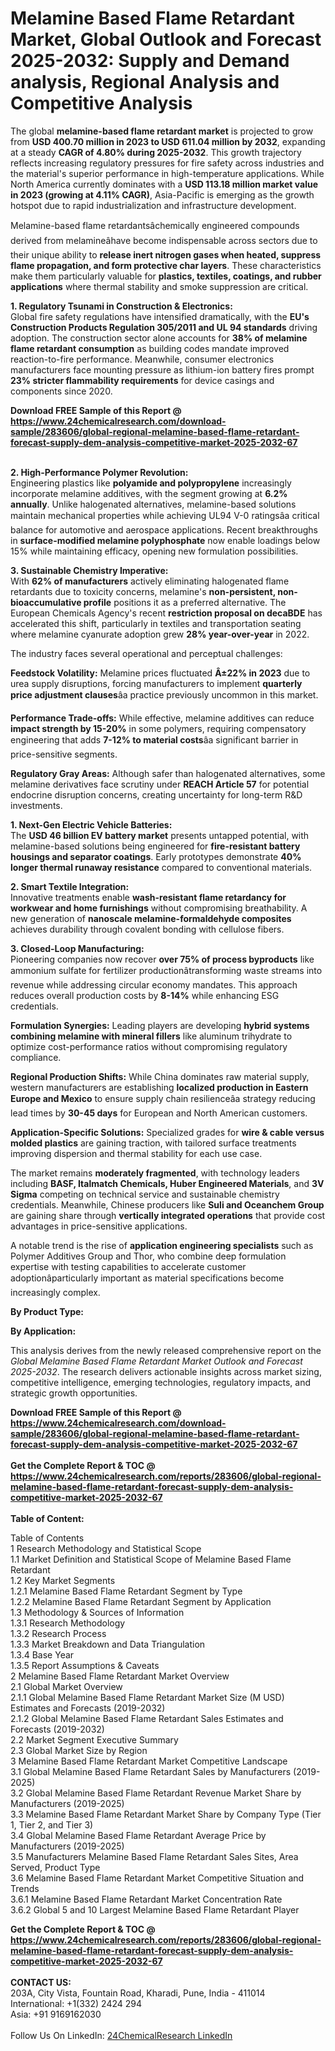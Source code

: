 <h1>Melamine Based Flame Retardant Market, Global Outlook and Forecast 2025-2032: Supply and Demand analysis, Regional Analysis and Competitive Analysis</h1><p>The global <strong>melamine-based flame retardant market</strong> is projected to grow from <strong>USD 400.70 million in 2023 to USD 611.04 million by 2032</strong>, expanding at a steady <strong>CAGR of 4.80% during 2025-2032</strong>. This growth trajectory reflects increasing regulatory pressures for fire safety across industries and the material's superior performance in high-temperature applications. While North America currently dominates with a <strong>USD 113.18 million market value in 2023 (growing at 4.11% CAGR)</strong>, Asia-Pacific is emerging as the growth hotspot due to rapid industrialization and infrastructure development.</p><p>Melamine-based flame retardantsâchemically engineered compounds derived from melamineâhave become indispensable across sectors due to their unique ability to <strong>release inert nitrogen gases when heated, suppress flame propagation, and form protective char layers</strong>. These characteristics make them particularly valuable for <strong>plastics, textiles, coatings, and rubber applications</strong> where thermal stability and smoke suppression are critical.</p><p><strong>1. Regulatory Tsunami in Construction &amp; Electronics:</strong><br>
Global fire safety regulations have intensified dramatically, with the <strong>EU's Construction Products Regulation 305/2011 and UL 94 standards</strong> driving adoption. The construction sector alone accounts for <strong>38% of melamine flame retardant consumption</strong> as building codes mandate improved reaction-to-fire performance. Meanwhile, consumer electronics manufacturers face mounting pressure as lithium-ion battery fires prompt <strong>23% stricter flammability requirements</strong> for device casings and components since 2020.</p><div><b>Download FREE Sample of this Report @ 
            <a href="https://www.24chemicalresearch.com/download-sample/283606/global-regional-melamine-based-flame-retardant-forecast-supply-dem-analysis-competitive-market-2025-2032-67">
            https://www.24chemicalresearch.com/download-sample/283606/global-regional-melamine-based-flame-retardant-forecast-supply-dem-analysis-competitive-market-2025-2032-67</a></b></div><br><p><strong>2. High-Performance Polymer Revolution:</strong><br>
Engineering plastics like <strong>polyamide and polypropylene</strong> increasingly incorporate melamine additives, with the segment growing at <strong>6.2% annually</strong>. Unlike halogenated alternatives, melamine-based solutions maintain mechanical properties while achieving UL94 V-0 ratingsâa critical balance for automotive and aerospace applications. Recent breakthroughs in <strong>surface-modified melamine polyphosphate</strong> now enable loadings below 15% while maintaining efficacy, opening new formulation possibilities.</p><p><strong>3. Sustainable Chemistry Imperative:</strong><br>
With <strong>62% of manufacturers</strong> actively eliminating halogenated flame retardants due to toxicity concerns, melamine's <strong>non-persistent, non-bioaccumulative profile</strong> positions it as a preferred alternative. The European Chemicals Agency's recent <strong>restriction proposal on decaBDE</strong> has accelerated this shift, particularly in textiles and transportation seating where melamine cyanurate adoption grew <strong>28% year-over-year</strong> in 2022.</p><p>The industry faces several operational and perceptual challenges:</p><p><strong>Feedstock Volatility:</strong> Melamine prices fluctuated <strong>Â±22% in 2023</strong> due to urea supply disruptions, forcing manufacturers to implement <strong>quarterly price adjustment clauses</strong>âa practice previously uncommon in this market.</p><p><strong>Performance Trade-offs:</strong> While effective, melamine additives can reduce <strong>impact strength by 15-20%</strong> in some polymers, requiring compensatory engineering that adds <strong>7-12% to material costs</strong>âa significant barrier in price-sensitive segments.</p><p><strong>Regulatory Gray Areas:</strong> Although safer than halogenated alternatives, some melamine derivatives face scrutiny under <strong>REACH Article 57</strong> for potential endocrine disruption concerns, creating uncertainty for long-term R&amp;D investments.</p><p><strong>1. Next-Gen Electric Vehicle Batteries:</strong><br>
The <strong>USD 46 billion EV battery market</strong> presents untapped potential, with melamine-based solutions being engineered for <strong>fire-resistant battery housings and separator coatings</strong>. Early prototypes demonstrate <strong>40% longer thermal runaway resistance</strong> compared to conventional materials.</p><p><strong>2. Smart Textile Integration:</strong><br>
Innovative treatments enable <strong>wash-resistant flame retardancy for workwear and home furnishings</strong> without compromising breathability. A new generation of <strong>nanoscale melamine-formaldehyde composites</strong> achieves durability through covalent bonding with cellulose fibers.</p><p><strong>3. Closed-Loop Manufacturing:</strong><br>
Pioneering companies now recover <strong>over 75% of process byproducts</strong> like ammonium sulfate for fertilizer productionâtransforming waste streams into revenue while addressing circular economy mandates. This approach reduces overall production costs by <strong>8-14%</strong> while enhancing ESG credentials.</p><p><strong>Formulation Synergies:</strong> Leading players are developing <strong>hybrid systems combining melamine with mineral fillers</strong> like aluminum trihydrate to optimize cost-performance ratios without compromising regulatory compliance.</p><p><strong>Regional Production Shifts:</strong> While China dominates raw material supply, western manufacturers are establishing <strong>localized production in Eastern Europe and Mexico</strong> to ensure supply chain resilienceâa strategy reducing lead times by <strong>30-45 days</strong> for European and North American customers.</p><p><strong>Application-Specific Solutions:</strong> Specialized grades for <strong>wire &amp; cable versus molded plastics</strong> are gaining traction, with tailored surface treatments improving dispersion and thermal stability for each use case.</p><p>The market remains <strong>moderately fragmented</strong>, with technology leaders including <strong>BASF, Italmatch Chemicals, Huber Engineered Materials</strong>, and <strong>3V Sigma</strong> competing on technical service and sustainable chemistry credentials. Meanwhile, Chinese producers like <strong>Suli and Oceanchem Group</strong> are gaining share through <strong>vertically integrated operations</strong> that provide cost advantages in price-sensitive applications.</p><p>A notable trend is the rise of <strong>application engineering specialists</strong> such as Polymer Additives Group and Thor, who combine deep formulation expertise with testing capabilities to accelerate customer adoptionâparticularly important as material specifications become increasingly complex.</p><p><strong>By Product Type:</strong></p><p><strong>By Application:</strong></p><p>This analysis derives from the newly released comprehensive report on the <em>Global Melamine Based Flame Retardant Market Outlook and Forecast 2025-2032</em>. The research delivers actionable insights across market sizing, competitive intelligence, emerging technologies, regulatory impacts, and strategic growth opportunities.</p><div><b>Download FREE Sample of this Report @ 
            <a href="https://www.24chemicalresearch.com/download-sample/283606/global-regional-melamine-based-flame-retardant-forecast-supply-dem-analysis-competitive-market-2025-2032-67">
            https://www.24chemicalresearch.com/download-sample/283606/global-regional-melamine-based-flame-retardant-forecast-supply-dem-analysis-competitive-market-2025-2032-67</a></b></div><br><div><b>Get the Complete Report & TOC @ 
            <a href="https://www.24chemicalresearch.com/reports/283606/global-regional-melamine-based-flame-retardant-forecast-supply-dem-analysis-competitive-market-2025-2032-67">
            https://www.24chemicalresearch.com/reports/283606/global-regional-melamine-based-flame-retardant-forecast-supply-dem-analysis-competitive-market-2025-2032-67</a></b></div><br>
            <b>Table of Content:</b><p>Table of Contents<br />
1 Research Methodology and Statistical Scope<br />
1.1 Market Definition and Statistical Scope of Melamine Based Flame Retardant<br />
1.2 Key Market Segments<br />
1.2.1 Melamine Based Flame Retardant Segment by Type<br />
1.2.2 Melamine Based Flame Retardant Segment by Application<br />
1.3 Methodology & Sources of Information<br />
1.3.1 Research Methodology<br />
1.3.2 Research Process<br />
1.3.3 Market Breakdown and Data Triangulation<br />
1.3.4 Base Year<br />
1.3.5 Report Assumptions & Caveats<br />
2 Melamine Based Flame Retardant Market Overview<br />
2.1 Global Market Overview<br />
2.1.1 Global Melamine Based Flame Retardant Market Size (M USD) Estimates and Forecasts (2019-2032)<br />
2.1.2 Global Melamine Based Flame Retardant Sales Estimates and Forecasts (2019-2032)<br />
2.2 Market Segment Executive Summary<br />
2.3 Global Market Size by Region<br />
3 Melamine Based Flame Retardant Market Competitive Landscape<br />
3.1 Global Melamine Based Flame Retardant Sales by Manufacturers (2019-2025)<br />
3.2 Global Melamine Based Flame Retardant Revenue Market Share by Manufacturers (2019-2025)<br />
3.3 Melamine Based Flame Retardant Market Share by Company Type (Tier 1, Tier 2, and Tier 3)<br />
3.4 Global Melamine Based Flame Retardant Average Price by Manufacturers (2019-2025)<br />
3.5 Manufacturers Melamine Based Flame Retardant Sales Sites, Area Served, Product Type<br />
3.6 Melamine Based Flame Retardant Market Competitive Situation and Trends<br />
3.6.1 Melamine Based Flame Retardant Market Concentration Rate<br />
3.6.2 Global 5 and 10 Largest Melamine Based Flame Retardant Player</p><div><b>Get the Complete Report & TOC @ 
            <a href="https://www.24chemicalresearch.com/reports/283606/global-regional-melamine-based-flame-retardant-forecast-supply-dem-analysis-competitive-market-2025-2032-67">
            https://www.24chemicalresearch.com/reports/283606/global-regional-melamine-based-flame-retardant-forecast-supply-dem-analysis-competitive-market-2025-2032-67</a></b></div><br><b>CONTACT US:</b><br>
            203A, City Vista, Fountain Road, Kharadi, Pune, India - 411014<br>
            International: +1(332) 2424 294<br>
            Asia: +91 9169162030 <br><br>
            Follow Us On LinkedIn: <a href="https://www.linkedin.com/company/24chemicalresearch/">24ChemicalResearch LinkedIn</a>